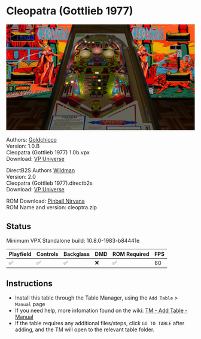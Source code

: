 # Cleopatra (Gottlieb 1977)

![Table Preview](../../images/vpx-cleopatra.jpg)


Authors: [Goldchicco](https://vpuniverse.com/profile/23579-goldchicco/)  
Version: 1.0.B  
Cleopatra (Gottlieb 1977) 1.0b.vpx  
Download: [VP Universe](https://vpuniverse.com/files/file/7289-cleopatra-gottlieb-1977/)

DirectB2S
Authors [Wildman](https://vpuniverse.com/profile/5-wildman/)  
Version: 2.0  
Cleopatra (Gottlieb 1977).directb2s    
Download: [VP Universe](https://vpuniverse.com/files/file/2333-cleopatragottlieb-1977/)  

ROM
Download: [Pinball Nirvana](https://pinballnirvana.com/forums/resources/new-fixed-roms-for-vpinmame-v3-6-0-963-beta.8379/)    
ROM Name and version: cleoptra.zip  

## Status 

Minimum VPX Standalone build: 10.8.0-1983-b84441e

| Playfield | Controls | Backglass | DMD | ROM Required | FPS | 
|-----------|----------|-----------|-----|--------------|-----|
| :white_check_mark: | :white_check_mark: | :white_check_mark: | :x: | :white_check_mark: | 60 |

## Instructions

- Install this table through the Table Manager, using the `Add Table` > `Manual` page
- If you need help, more infomation found on the wiki: [TM - Add Table - Manual](https://github.com/LegendsUnchained/vpx-standalone-alp4k/wiki/%5B04%5D-%F0%9F%A7%A1-TM-%E2%80%90-Other-Features#add-table---manual)
- If the table requires any additional files/steps, click `GO TO TABLE` after adding, and the TM will open to the relevant table folder.


